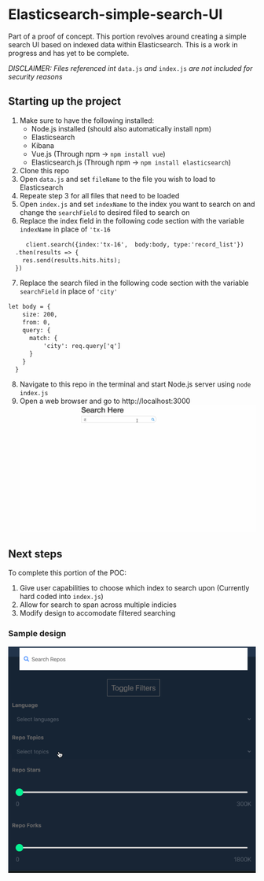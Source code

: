 # Elasticsearch-simple-search-UI

Part of a proof of concept. This portion revolves around creating a simple search UI based on indexed data within Elasticsearch.
This is a work in progress and has yet to be complete.

_DISCLAIMER: Files referenced int_ `data.js` _and_ `index.js` _are not included for security reasons_

## Starting up the project

1. Make sure to have the following installed:
   - Node.js installed (should also automatically install npm)
   - Elasticsearch
   - Kibana
   - Vue.js (Through npm -> `npm install vue`)
   - Elasticsearch.js (Through npm -> `npm install elasticsearch`)
2. Clone this repo
3. Open `data.js` and set `fileName` to the file you wish to load to Elasticsearch
4. Repeate step 3 for all files that need to be loaded
5. Open `index.js` and set `indexName` to the index you want to search on and change the `searchField` to desired filed to search on
6. Replace the index field in the following code section with the variable `indexName` in place of `'tx-16`

```
     client.search({index:'tx-16',  body:body, type:'record_list'})
  .then(results => {
    res.send(results.hits.hits);
  })
```

7. Replace the search filed in the following code section with the variable `searchField` in place of `'city'`

```
let body = {
    size: 200,
    from: 0,
    query: {
      match: {
          'city': req.query['q']
      }
    }
  }
```

8. Navigate to this repo in the terminal and start Node.js server using `node index.js`
9. Open a web browser and go to http://localhost:3000
   ![](searchUI.gif)

## Next steps

To complete this portion of the POC:

1. Give user capabilities to choose which index to search upon (Currently hard coded into `index.js`)
2. Allow for search to span across multiple indicies
3. Modify design to accomodate filtered searching

### Sample design

![](sampleDesign.gif)
